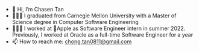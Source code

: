 - 👋 Hi, I’m Chasen Tan
- 👨🏻‍🎓 I graduated from Carnegie Mellon University with a Master of Science degree in Computer Software Engineering
- 👨🏻‍💻 I worked at Apple as Software Engineer intern in summer 2022. Previously, I worked at Oracle as a full-time Software Engineer for a year
- 📫 How to reach me: chong.tan0811@gmail.com

<!---
PenguinBoyTC/PenguinBoyTC is a ✨ special ✨ repository because its `README.md` (this file) appears on your GitHub profile.
You can click the Preview link to take a look at your changes.
--->
